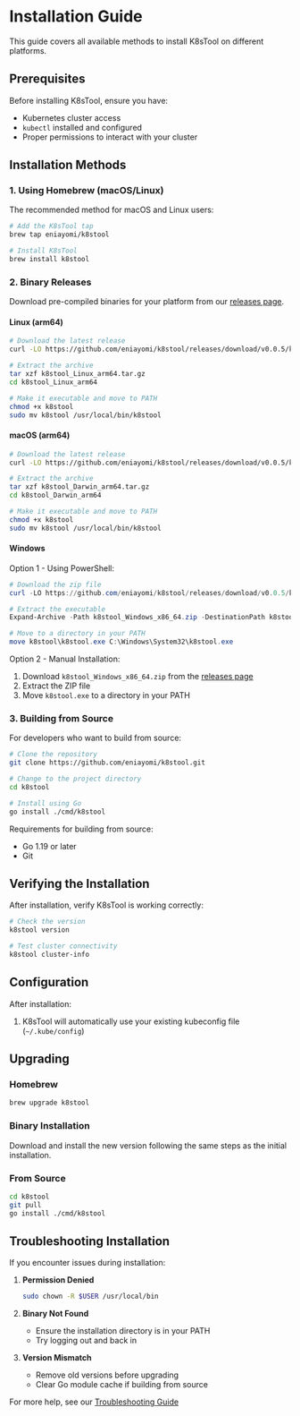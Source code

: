# Installation Guide

This guide covers all available methods to install K8sTool on different platforms.

## Prerequisites

Before installing K8sTool, ensure you have:
- Kubernetes cluster access
- `kubectl` installed and configured
- Proper permissions to interact with your cluster

## Installation Methods

### 1. Using Homebrew (macOS/Linux)

The recommended method for macOS and Linux users:

```bash
# Add the K8sTool tap
brew tap eniayomi/k8stool

# Install K8sTool
brew install k8stool
```

### 2. Binary Releases

Download pre-compiled binaries for your platform from our [releases page](https://github.com/eniayomi/k8stool/releases).

#### Linux (arm64)
```bash
# Download the latest release
curl -LO https://github.com/eniayomi/k8stool/releases/download/v0.0.5/k8stool_Linux_arm64.tar.gz

# Extract the archive
tar xzf k8stool_Linux_arm64.tar.gz
cd k8stool_Linux_arm64

# Make it executable and move to PATH
chmod +x k8stool
sudo mv k8stool /usr/local/bin/k8stool
```

#### macOS (arm64)
```bash
# Download the latest release
curl -LO https://github.com/eniayomi/k8stool/releases/download/v0.0.5/k8stool_Darwin_arm64.tar.gz

# Extract the archive
tar xzf k8stool_Darwin_arm64.tar.gz
cd k8stool_Darwin_arm64

# Make it executable and move to PATH
chmod +x k8stool
sudo mv k8stool /usr/local/bin/k8stool
```

#### Windows
Option 1 - Using PowerShell:
```powershell
# Download the zip file
curl -LO https://github.com/eniayomi/k8stool/releases/download/v0.0.5/k8stool_Windows_x86_64.zip

# Extract the executable
Expand-Archive -Path k8stool_Windows_x86_64.zip -DestinationPath k8stool

# Move to a directory in your PATH
move k8stool\k8stool.exe C:\Windows\System32\k8stool.exe
```

Option 2 - Manual Installation:
1. Download `k8stool_Windows_x86_64.zip` from the [releases page](https://github.com/eniayomi/k8stool/releases)
2. Extract the ZIP file
3. Move `k8stool.exe` to a directory in your PATH

### 3. Building from Source

For developers who want to build from source:

```bash
# Clone the repository
git clone https://github.com/eniayomi/k8stool.git

# Change to the project directory
cd k8stool

# Install using Go
go install ./cmd/k8stool
```

Requirements for building from source:
- Go 1.19 or later
- Git

## Verifying the Installation

After installation, verify K8sTool is working correctly:

```bash
# Check the version
k8stool version

# Test cluster connectivity
k8stool cluster-info
```

## Configuration

After installation:

1. K8sTool will automatically use your existing kubeconfig file (`~/.kube/config`)

## Upgrading

### Homebrew
```bash
brew upgrade k8stool
```

### Binary Installation
Download and install the new version following the same steps as the initial installation.

### From Source
```bash
cd k8stool
git pull
go install ./cmd/k8stool
```

## Troubleshooting Installation

If you encounter issues during installation:

1. **Permission Denied**
   ```bash
   sudo chown -R $USER /usr/local/bin
   ```

2. **Binary Not Found**
   - Ensure the installation directory is in your PATH
   - Try logging out and back in

3. **Version Mismatch**
   - Remove old versions before upgrading
   - Clear Go module cache if building from source

For more help, see our [Troubleshooting Guide](troubleshooting.md)
